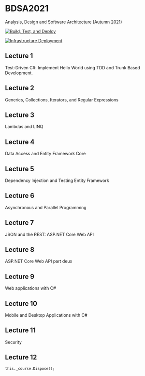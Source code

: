 # BDSA2021

Analysis, Design and Software Architecture (Autumn 2021)

[![Build, Test, and Deploy](https://github.com/ondfisk/BDSA2021/actions/workflows/build-test-deploy.yml/badge.svg)](https://github.com/ondfisk/BDSA2021/actions/workflows/build-test-deploy.yml)

[![Infrastructure Deployment](https://github.com/ondfisk/BDSA2021/actions/workflows/infrastructure.yml/badge.svg)](https://github.com/ondfisk/BDSA2021/actions/workflows/infrastructure.yml)

## Lecture 1

Test-Driven C#: Implement Hello World using TDD and Trunk Based Development.

## Lecture 2

Generics, Collections, Iterators, and Regular Expressions

## Lecture 3

Lambdas and LINQ

## Lecture 4

Data Access and Entity Framework Core

## Lecture 5

Dependency Injection and Testing Entity Framework

## Lecture 6

Asynchronous and Parallel Programming

## Lecture 7

JSON and the REST: ASP.NET Core Web API

## Lecture 8

ASP.NET Core Web API part deux

## Lecture 9

Web applications with C#

## Lecture 10

Mobile and Desktop Applications with C#

## Lecture 11

Security

## Lecture 12

`this._course.Dispose();`
